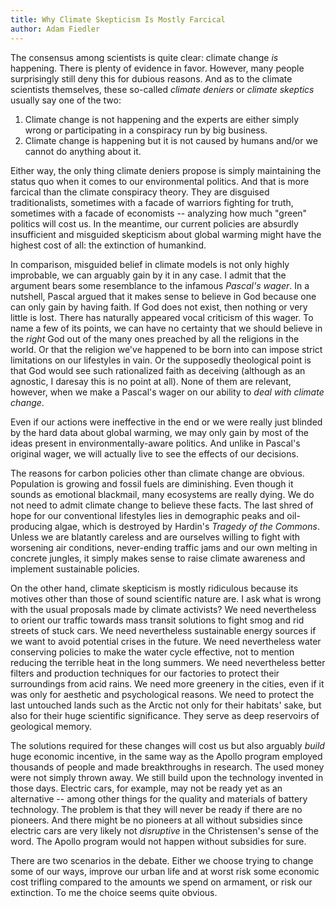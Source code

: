 ```yaml
---
title: Why Climate Skepticism Is Mostly Farcical
author: Adam Fiedler
---
```


The consensus among scientists is quite clear: climate change *is* happening.
There is plenty of evidence in favor.
However, many people surprisingly still deny this for dubious reasons.
And as to the climate scientists themselves, these so-called *climate deniers* or *climate skeptics* usually say one of the two:

1) Climate change is not happening and the experts are either simply wrong or participating in a conspiracy run by big business.
2) Climate change is happening but it is not caused by humans and/or we cannot do anything about it.

Either way, the only thing climate deniers propose is simply maintaining the status quo when it comes to our environmental politics.
And that is more farcical than the climate  conspiracy theory.
They are disguised traditionalists, sometimes with a facade of warriors fighting for truth, sometimes with a facade of economists -- analyzing how much "green" politics will cost us.
In the meantime, our current policies are absurdly insufficient and misguided skepticism about global warming might have the highest cost of all: the extinction of humankind.

In comparison, misguided belief in climate models is not only highly improbable, we can arguably gain by it in any case.
I admit that the argument bears some resemblance to the infamous *Pascal's wager*.
In a nutshell, Pascal argued that it makes sense to believe in God because one can only gain by having faith. 
If God does not exist, then nothing or very little is lost.
There has naturally appeared vocal criticism of this wager.
To name a few of its points, we can have no certainty that we should believe in the *right* God out of the many ones preached by all the religions in the world.
Or that the religion we've happened to be born into can impose strict limitations on our lifestyles in vain.
Or the supposedly theological point is that God would see such rationalized faith as deceiving (although as an agnostic, I daresay this is no point at all).
None of them are relevant, however, when we make a Pascal's wager on our ability to *deal with climate change*.

Even if our actions were ineffective in the end or we were really just blinded by the hard data about global warming, we may only gain by most of the ideas present in environmentally-aware politics. 
And unlike in Pascal's original wager, we will actually live to see the effects of our decisions. 

The reasons for carbon policies other than climate change are obvious.
Population is growing and fossil fuels are diminishing.
Even though it sounds as emotional blackmail, many ecosystems are really dying.
We do not need to admit climate change to believe these facts.
The last shred of hope for our conventional lifestyles lies in demographic peaks and oil-producing algae, which is destroyed by Hardin's *Tragedy of the Commons*.
Unless we are blatantly careless and are ourselves willing to fight with worsening air conditions, never-ending traffic jams and our own melting in concrete jungles, it simply makes sense to raise climate awareness and implement sustainable policies.

On the other hand, climate skepticism is mostly ridiculous because its motives other than those of sound scientific nature are.
I ask what is wrong with the usual proposals made by climate activists?
We need nevertheless to orient our traffic towards mass transit solutions to fight smog and rid streets of stuck cars.
We need nevertheless sustainable energy sources if we want to avoid potential crises in the future.
We need nevertheless water conserving policies to make the water cycle effective, not to mention reducing the terrible heat in the long summers.
We need nevertheless better filters and production techniques for our factories to protect their surroundings from acid rains.
We need more greenery in the cities, even if it was only for aesthetic and psychological reasons.
We need to protect the last untouched lands such as the Arctic not only for their habitats' sake, but also for their huge scientific significance.
They serve as deep reservoirs of geological memory.  

The solutions required for these changes will cost us but also arguably *build* huge economic incentive, in the same way as the Apollo program employed thousands of people and made breakthroughs in research.
The used money were not simply thrown away.
We still build upon the technology invented in those days.
Electric cars, for example, may not be ready yet as an alternative -- among other things for the quality and materials of battery technology.
The problem is that they will never be ready if there are no pioneers. 
And there might be no pioneers at all without subsidies since electric cars are very likely not *disruptive* in the Christensen's sense of the word.
The Apollo program would not happen without subsidies for sure.

There are two scenarios in the debate.
Either we choose trying to change some of our ways, improve our urban life and at worst risk some economic cost trifling compared to the amounts we spend on armament, or risk our extinction.
To me the choice seems quite obvious.
